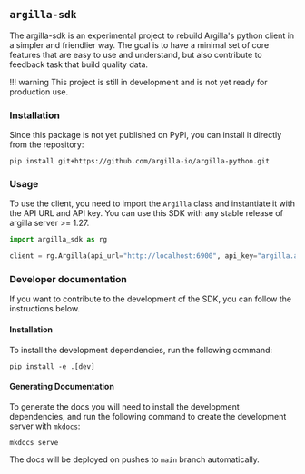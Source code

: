 ## `argilla-sdk` 

The argilla-sdk is an experimental project to rebuild Argilla's python client in a simpler and friendlier way. The goal is to have a minimal set of core features that are easy to use and understand, but also contribute to feedback task that build quality data.

!!! warning
    This project is still in development and is not yet ready for production use.

### Installation

Since this package is not yet published on PyPi, you can install it directly from the repository:

```console
pip install git+https://github.com/argilla-io/argilla-python.git
```

### Usage

To use the client, you need to import the `Argilla` class and instantiate it with the API URL and API key. You can use this SDK with any stable release of argilla server >= 1.27.

```python
import argilla_sdk as rg

client = rg.Argilla(api_url="http://localhost:6900", api_key="argilla.apikey")
```

### Developer documentation

If you want to contribute to the development of the SDK, you can follow the instructions below.

#### Installation

To install the development dependencies, run the following command:

```console
pip install -e .[dev]
```

#### Generating Documentation

To generate the docs you will need to install the development dependencies, and run the following command to create the development server with `mkdocs`:

```console
mkdocs serve
```

The docs will be deployed on pushes to `main` branch automatically.

